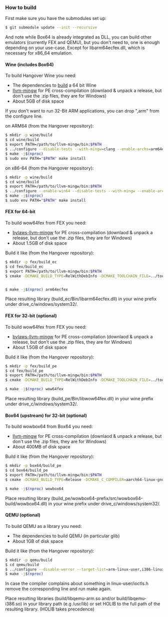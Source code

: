 
### How to build
First make sure you have the submodules set up:
```bash
$ git submodule update --init --recursive
```
And note while Box64 is already integrated as DLL, you can build other emulators (currently FEX and QEMU), but you don't need to, one is enough depending on your use-case.
Except for libarm64ecfex.dll, which is necessary for x86_64 emulation.

#### Wine (includes Box64)
To build Hangover Wine you need:

- The dependencies to [build](https://wiki.winehq.org/Building_Wine#Satisfying_Build_Dependencies) a 64 bit Wine
- [llvm-mingw](https://github.com/mstorsjo/llvm-mingw) for PE cross-compilation (downlaod & unpack a release, but don't use the .zip files, they are for Windows)
- About 5GB of disk space

If you don't want to run 32-Bit ARM applications, you can drop ",arm" from the configure line.

on ARM64 (from the Hangover repository):
```bash
$ mkdir -p wine/build
$ cd wine/build
$ export PATH=/path/to/llvm-mingw/bin:$PATH
$ ../configure --disable-tests --with-mingw=clang --enable-archs=arm64ec,aarch64,i386,arm
$ make -j$(nproc)
$ sudo env PATH="$PATH" make install
```

on x86-64 (from the Hangover repository):
```bash
$ mkdir -p wine/build
$ cd wine/build
$ export PATH=/path/to/llvm-mingw/bin:$PATH
$ ../configure --enable-win64 --disable-tests --with-mingw --enable-archs=x86_64,i386,arm
$ make -j$(nproc)
$ sudo env PATH="$PATH" make install
```

#### FEX for 64-bit
To build wow64fex from FEX you need:

- [bylaws-llvm-mingw](https://github.com/bylaws/llvm-mingw) for PE cross-compilation (downlaod & unpack a release, but don't use the .zip files, they are for Windows)
- About 1.5GB of disk space

Build it like (from the Hangover repository):
```bash
$ mkdir -p fex/build_ec
$ cd fex/build_ec
$ export PATH=/path/to/llvm-mingw/bin:$PATH
$ cmake -DCMAKE_BUILD_TYPE=RelWithDebInfo -DCMAKE_TOOLCHAIN_FILE=../toolchain_mingw.cmake -DENABLE_LTO=False -DMINGW_TRIPLE=arm64ec-w64-mingw32 -DBUILD_TESTS=False ..


$ make -j$(nproc) arm64ecfex
```

Place resulting library (build_ec/Bin/libarm64ecfex.dll) in your wine prefix under drive_c/windows/system32/.

#### FEX for 32-bit (optional)
To build wow64fex from FEX you need:

- [bylaws-llvm-mingw](https://github.com/bylaws/llvm-mingw) for PE cross-compilation (downlaod & unpack a release, but don't use the .zip files, they are for Windows)
- About 1.5GB of disk space

Build it like (from the Hangover repository):
```bash
$ mkdir -p fex/build_pe
$ cd fex/build_pe
$ export PATH=/path/to/llvm-mingw/bin:$PATH
$ cmake -DCMAKE_BUILD_TYPE=RelWithDebInfo -DCMAKE_TOOLCHAIN_FILE=../toolchain_mingw.cmake -DENABLE_LTO=False -DMINGW_TRIPLE=aarch64-w64-mingw32 -DBUILD_TESTS=False ..

$ make -j$(nproc) wow64fex
```

Place resulting library (build_pe/Bin/libwow64fex.dll) in your wine prefix under drive_c/windows/system32/.

#### Box64 (upstream) for 32-bit (optional)
To build wowbox64 from Box64 you need:

- [llvm-mingw](https://github.com/mstorsjo/llvm-mingw) for PE cross-compilation (downlaod & unpack a release, but don't use the .zip files, they are for Windows)
- About 400MB of disk space

Build it like (from the Hangover repository):
```bash
$ mkdir -p box64/build_pe
$ cd box64/build_pe
$ export PATH=/path/to/llvm-mingw/bin:$PATH
$ cmake -DCMAKE_BUILD_TYPE=Release -DCMAKE_C_COMPILER=aarch64-linux-gnu-gcc -DWOW64=ON ..

$ make -j$(nproc) wowbox64
```

Place resulting library (build_pe/wowbox64-prefix/src/wowbox64-build/wowbox64.dll) in your wine prefix under drive_c/windows/system32/.

#### QEMU (optional)
To build QEMU as a library you need:

- The dependencies to build QEMU (in particular glib)
- About 1GB of disk space

Build it like (from the Hangover repository):
```bash
$ mkdir -p qemu/build
$ cd qemu/build
$ ../configure --disable-werror --target-list=arm-linux-user,i386-linux-user
$ make -j$(nproc)
```

In case the compiler complains about something in linux-user/ioctls.h remove the corresponding line and run make again.

Place resulting libraries (build/libqemu-arm.so and/or build/libqemu-i386.so) in your library path (e.g /usr/lib) or set HOLIB to the full path of the resulting library. (HOLIB takes precedence)
